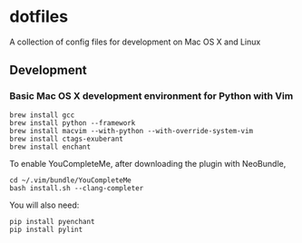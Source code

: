 # dotfiles
A collection of config files for development on Mac OS X and Linux

## Development

### Basic Mac OS X development environment for Python with Vim

    brew install gcc
    brew install python --framework
    brew install macvim --with-python --with-override-system-vim
    brew install ctags-exuberant
    brew install enchant

To enable YouCompleteMe, after downloading the plugin with NeoBundle,

    cd ~/.vim/bundle/YouCompleteMe
    bash install.sh --clang-completer

You will also need:

    pip install pyenchant
    pip install pylint
